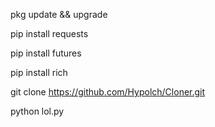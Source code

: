 pkg update && upgrade

pip install requests


pip install futures


pip install rich


git clone https://github.com/Hypolch/Cloner.git


python lol.py

